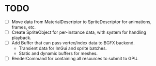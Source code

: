 # TODO

- [ ] Move data from MaterialDescriptor to SpriteDescriptor for animations, frames, etc.
- [ ] Create SpriteObject for per-instance data, with system for handling playback.
- [ ] Add Buffer that can pass vertex/index data to BGFX backend.
    - Transient data for ImGui and sprite batches.
    - Static and dynamic buffers for meshes.
- [ ] RenderCommand for containing all resources to submit to GPU.